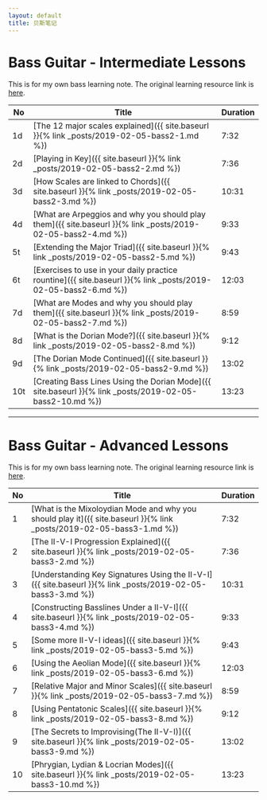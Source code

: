 ```yaml
---
layout: default
title: 贝斯笔记
---
```


# Bass Guitar - Intermediate Lessons

This is for my own bass learning note. The original learning resource link is [here](https://www.youtube.com/playlist?list=PLImrzCNnL5PnVQNFhaxgOa1iJV4zMolw-). 

| No | Title | Duration |
| --- | --- | --- |
| 1d | [The 12 major scales explained]({{ site.baseurl }}{% link _posts/2019-02-05-bass2-1.md %}) | 7:32 |
| 2d | [Playing in Key]({{ site.baseurl }}{% link _posts/2019-02-05-bass2-2.md %}) | 7:36 |
| 3d | [How Scales are linked to Chords]({{ site.baseurl }}{% link _posts/2019-02-05-bass2-3.md %}) | 10:31 |
| 4d | [What are Arpeggios and why you should play them]({{ site.baseurl }}{% link _posts/2019-02-05-bass2-4.md %}) | 9:33 |
| 5t | [Extending the Major Triad]({{ site.baseurl }}{% link _posts/2019-02-05-bass2-5.md %}) | 9:43 |
| 6t | [Exercises to use in your daily practice rountine]({{ site.baseurl }}{% link _posts/2019-02-05-bass2-6.md %}) | 12:03 |
| 7d | [What are Modes and why you should play them]({{ site.baseurl }}{% link _posts/2019-02-05-bass2-7.md %}) | 8:59 |
| 8d | [What is the Dorian Mode?]({{ site.baseurl }}{% link _posts/2019-02-05-bass2-8.md %}) | 9:12 |
| 9d | [The Dorian Mode Continued]({{ site.baseurl }}{% link _posts/2019-02-05-bass2-9.md %}) | 13:02 |
| 10t | [Creating Bass Lines Using the Dorian Mode]({{ site.baseurl }}{% link _posts/2019-02-05-bass2-10.md %}) | 13:23 |

<hr>

#  Bass Guitar - Advanced Lessons

This is for my own bass learning note. The original learning resource link is [here](https://www.youtube.com/playlist?list=PLImrzCNnL5Plu8Pk3LFTM1YVgg1UTRy2X).

| No | Title | Duration |
| --- | --- | --- |
| 1 | [What is the Mixoloydian Mode and why you should play it]({{ site.baseurl }}{% link _posts/2019-02-05-bass3-1.md %}) | 7:32 |
| 2 | [The II-V-I Progression Explained]({{ site.baseurl }}{% link _posts/2019-02-05-bass3-2.md %}) | 7:36 |
| 3 | [Understanding Key Signatures Using the II-V-I]({{ site.baseurl }}{% link _posts/2019-02-05-bass3-3.md %}) | 10:31 |
| 4 | [Constructing Basslines Under a II-V-I]({{ site.baseurl }}{% link _posts/2019-02-05-bass3-4.md %}) | 9:33 |
| 5 | [Some more II-V-I ideas]({{ site.baseurl }}{% link _posts/2019-02-05-bass3-5.md %}) | 9:43 |
| 6 | [Using the Aeolian Mode]({{ site.baseurl }}{% link _posts/2019-02-05-bass3-6.md %}) | 12:03 |
| 7 | [Relative Major and Minor Scales]({{ site.baseurl }}{% link _posts/2019-02-05-bass3-7.md %}) | 8:59 |
| 8 | [Using Pentatonic Scales]({{ site.baseurl }}{% link _posts/2019-02-05-bass3-8.md %}) | 9:12 |
| 9 | [The Secrets to Improvising(The II-V-I)]({{ site.baseurl }}{% link _posts/2019-02-05-bass3-9.md %}) | 13:02 |
| 10 | [Phrygian, Lydian & Locrian Modes]({{ site.baseurl }}{% link _posts/2019-02-05-bass3-10.md %}) | 13:23 |




